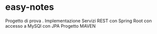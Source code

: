# easy-notes
Progetto di prova .
Implementazione Servizi REST con Spring Root con accesso a MySQl con JPA 
Progetto MAVEN
